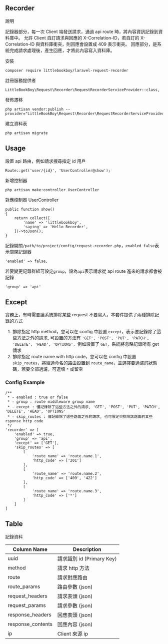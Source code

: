 ## Recorder

說明

記錄器部分，每一次 Client 端發送請求，通過 api route 時，將內容資訊記錄到資料庫中。
允許 Client 自訂請求與回應的 X-Correlation-ID，若自訂的 X-Correlation-ID 與資料庫衝突，則回應會設置成 409 表示衝突。
回應部分，是系統完成請求處理後，產生回應，才將此內容寫入資料庫。

安裝
```
composer require littlebookboy/laravel-request-recorder
```

註冊服務提供者
```
LittleBookBoy\Request\Recorder\RequestRecorderServiceProvider::class,
```

發佈遷移
```
php artisan vendor:publish --provider="LittleBookBoy\Request\Recorder\RequestRecorderServiceProvider"
```

建立資料表
```
php artisan migrate
```

## Usage

設置 api 路由，例如請求搜尋指定 id 用戶
```
Route::get('user/{id}', 'UserController@show');
```

新增控制器
```
php artisan make:controller UserController
```

對應控制器 UserController
```
public function show()
{
    return collect([
        'name' => 'littlebookboy',
        'saying' => 'Hello Recorder',
    ])->toJson();
}
```

記錄開關```/path/to/project/config/request-recorder.php```，```enabled false```表示關閉記錄器
```
'enabled' => false,
```
若要變更記錄群組可設定```group```，設為```api```表示請求從 api route 進來的請求都會被記錄
```
'group' => 'api'
```

## Except

實務上，有時需要讓系統排除某些 request 不要寫入，本套件提供了兩種排除記錄的方式

1. 排除指定 http method，您可以在 config 中設置 ```except```，表示要記錄除了這些方法之外的請求, 可設置的方法有 ```'GET', 'POST', 'PUT', 'PATCH', 'DELETE', 'HEAD', 'OPTIONS'```，例如設置了 ```GET```，系統將忽略記錄所有 get 請求
2. 排除指定 route name with http code，您可以在 config 中設置 ```skip_routes```，將經過命名的路由設置到 ```route_name```，並選擇要過濾的狀態碼，若要全部過濾，可選填 ```*``` 或留空

### Config Example
```
/**
 * - enabled : true or false
 * - group : route middleware group name
 * - except : 僅記錄除了這些方法之外的請求, 'GET', 'POST', 'PUT', 'PATCH', 'DELETE', 'HEAD', 'OPTIONS'
 * - skip_routes : 僅記錄除了這些路由之外的請求, 也可限定只排除該路由的某些 rsponse http code
 */
'recorder' => [
    'enabled' => true,
    'group' => 'api',
    'except' => ['GET'],
    'skip_routes' => [
        [
            'route_name' => 'route.name.1',
            'http_code' => ['201']
        ],
        [
            'route_name' => 'route.name.2',
            'http_code' => ['409', '422']
        ],
        [
            'route_name' => 'route.name.3',
            'http_code' => ['*']
        ]
    ]
]
```


## Table

記錄資料

|  Column Name      |         Description        |
|-------------------|----------------------------|
|  uuid             |   請求識別 id (Primary Key) |
|  method           |   請求 http 方法            |
|  route            |   請求對應路由               |
|  route_params     |   路由參數 (json)           |
|  request_headers  |   請求表頭 (json)           |
|  request_params   |   請求參數 (json)           |
|  response_headers |   回應表頭 (json)           |
|  response_contents|   回應內容 (json)           |
|  ip               |   Client 來源 ip           |
